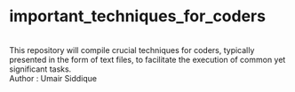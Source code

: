 # important_techniques_for_coders
<br>
This repository will compile crucial techniques for coders, typically presented in the form of text files, to facilitate the execution of common yet significant tasks.
<br>
Author : Umair Siddique
